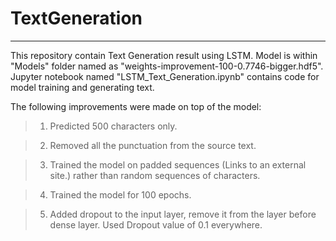 # TextGeneration
---
This repository contain Text Generation result using LSTM. Model is within "Models" folder named as "weights-improvement-100-0.7746-bigger.hdf5". Jupyter notebook named "LSTM_Text_Generation.ipynb" contains code for model training and generating text.

The following improvements were made on top of the model:
>1) Predicted 500 characters only.

>2) Removed all the punctuation from the source text.

>3) Trained the model on padded sequences (Links to an external site.) rather than random sequences of characters. 

>4) Trained the model for 100 epochs.

>5) Added dropout to the input layer, remove it from the layer before dense layer. Used Dropout value of 0.1 everywhere.
